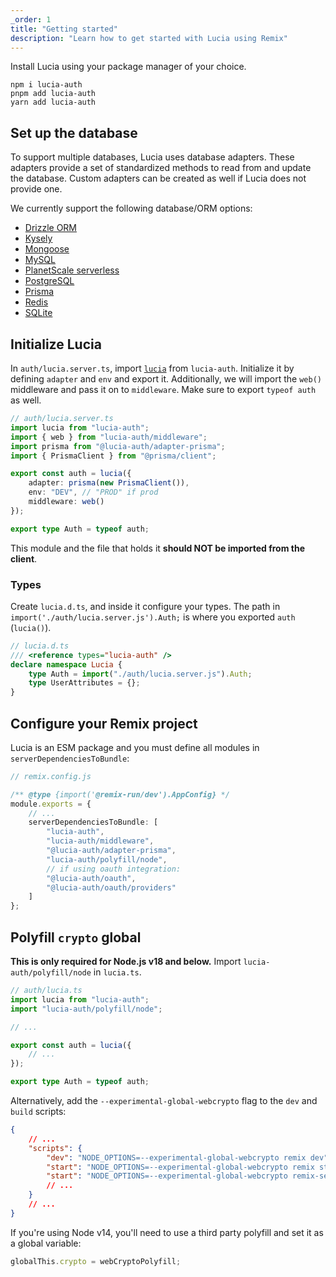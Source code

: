 ```yaml
---
_order: 1
title: "Getting started"
description: "Learn how to get started with Lucia using Remix"
---
```


Install Lucia using your package manager of your choice.

```
npm i lucia-auth
pnpm add lucia-auth
yarn add lucia-auth
```

## Set up the database

To support multiple databases, Lucia uses database adapters. These adapters provide a set of standardized methods to read from and update the database. Custom adapters can be created as well if Lucia does not provide one.

We currently support the following database/ORM options:

- [Drizzle ORM](/adapters/drizzle)
- [Kysely](/adapters/kysely)
- [Mongoose](/adapters/mongoose)
- [MySQL](/adapters/mysql)
- [PlanetScale serverless](/adapters/planetscale)
- [PostgreSQL](/adapters/postgresql)
- [Prisma](/adapters/prisma)
- [Redis](/adapters/redis)
- [SQLite](/adapters/sqlite)

## Initialize Lucia

In `auth/lucia.server.ts`, import [`lucia`](/reference/lucia-auth/auth) from `lucia-auth`. Initialize it by defining `adapter` and `env` and export it. Additionally, we will import the `web()` middleware and pass it on to `middleware`. Make sure to export `typeof auth` as well.

```ts
// auth/lucia.server.ts
import lucia from "lucia-auth";
import { web } from "lucia-auth/middleware";
import prisma from "@lucia-auth/adapter-prisma";
import { PrismaClient } from "@prisma/client";

export const auth = lucia({
	adapter: prisma(new PrismaClient()),
	env: "DEV", // "PROD" if prod
	middleware: web()
});

export type Auth = typeof auth;
```

This module and the file that holds it **should NOT be imported from the client**.

### Types

Create `lucia.d.ts`, and inside it configure your types. The path in `import('./auth/lucia.server.js').Auth;` is where you exported `auth` (`lucia()`).

```ts
// lucia.d.ts
/// <reference types="lucia-auth" />
declare namespace Lucia {
	type Auth = import("./auth/lucia.server.js").Auth;
	type UserAttributes = {};
}
```

## Configure your Remix project

Lucia is an ESM package and you must define all modules in `serverDependenciesToBundle`:

```ts
// remix.config.js

/** @type {import('@remix-run/dev').AppConfig} */
module.exports = {
	// ...
	serverDependenciesToBundle: [
		"lucia-auth",
		"lucia-auth/middleware",
		"@lucia-auth/adapter-prisma",
		"lucia-auth/polyfill/node",
		// if using oauth integration:
		"@lucia-auth/oauth",
		"@lucia-auth/oauth/providers"
	]
};
```

## Polyfill `crypto` global

**This is only required for Node.js v18 and below.** Import `lucia-auth/polyfill/node` in `lucia.ts`.

```ts
// auth/lucia.ts
import lucia from "lucia-auth";
import "lucia-auth/polyfill/node";

// ...

export const auth = lucia({
	// ...
});

export type Auth = typeof auth;
```

Alternatively, add the `--experimental-global-webcrypto` flag to the `dev` and `build` scripts:

```json
{
	// ...
	"scripts": {
		"dev": "NODE_OPTIONS=--experimental-global-webcrypto remix dev",
		"start": "NODE_OPTIONS=--experimental-global-webcrypto remix start",
		"start": "NODE_OPTIONS=--experimental-global-webcrypto remix-serve build"
		// ...
	}
	// ...
}
```

If you're using Node v14, you'll need to use a third party polyfill and set it as a global variable:

```ts
globalThis.crypto = webCryptoPolyfill;
```
